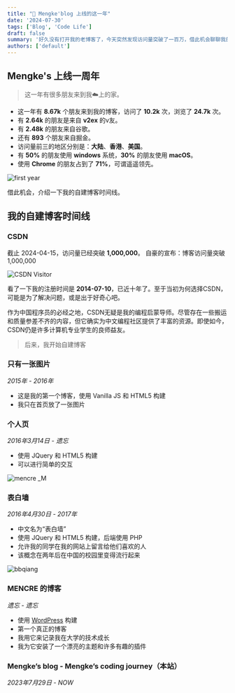 ```yaml
---
title: "🤩 Mengke'blog 上线的这一年"
date: '2024-07-30'
tags: ['Blog', 'Code Life']
draft: false
summary: '好久没有打开我的老博客了，今天突然发现访问量突破了一百万，借此机会聊聊我的代码人生 …'
authors: ['default']
---
```


## Mengke's 上线一周年

> 这一年有很多朋友来到我☁️上的家。

- 这一年有 **8.67k** 个朋友来到我的博客，访问了 **10.2k** 次，浏览了 **24.7k** 次。
- 有 **2.64k** 的朋友是来自 **v2ex** 的v友。
- 有 **2.48k** 的朋友来自谷歌。
- 还有 **893** 个朋友来自掘金。
- 访问量前三的地区分别是：**大陆**、**香港**、**美国**。
- 有 **50%** 的朋友使用 **windows** 系统，**30%** 的朋友使用 **macOS**。
- 使用 **Chrome** 的朋友占到了 **71%**，可谓遥遥领先。

![first year](/static/images/blog/202407/Blog_Timeline/first_year.png)


借此机会，介绍一下我的自建博客时间线。

## 我的自建博客时间线

### CSDN

截止 2024-04-15，访问量已经突破 **1,000,000**。
自豪的宣布：博客访问量突破 1,000,000

![CSDN Visitor](/static/images/blog/202407/Blog_Timeline/CSDN_visitor.png)

看了一下我的注册时间是 **2014-07-10**，已近十年了。至于当初为何选择CSDN，可能是为了解决问题，或是出于好奇心吧。

作为中国程序员的必经之地，CSDN无疑是我的编程启蒙导师。尽管存在一些搬运和质量参差不齐的内容，但它确实为中文编程社区提供了丰富的资源。即使如今，CSDN仍是许多计算机专业学生的良师益友。

> 后来，我开始自建博客

### 只有一张图片

_2015年 - 2016年_

- 这是我的第一个博客，使用 Vanilla JS 和 HTML5 构建
- 我只在首页放了一张图片

### 个人页

_2016年3月14日 - 遗忘_

- 使用 JQuery 和 HTML5 构建
- 可以进行简单的交互

![mencre _M](/static/images/blog/202407/Blog_Timeline/mencre.jpg)

### 表白墙

_2016年4月30日 - 2017年_

- 中文名为“表白墙”
- 使用 JQuery 和 HTML5 构建，后端使用 PHP
- 允许我的同学在我的网站上留言给他们喜欢的人
- 该概念在两年后在中国的校园里变得流行起来

![bbqiang](/static/images/blog/202407/Blog_Timeline/bbqiang.png)

### MENCRE 的博客

_遗忘 - 遗忘_

- 使用 [WordPress](https://wordpress.com/) 构建
- 第一个真正的博客
- 我用它来记录我在大学的技术成长
- 我为它安装了一个漂亮的主题和许多有趣的插件

### Mengke’s blog - Mengke’s coding journey（本站）

_2023年7月29日 - NOW_

